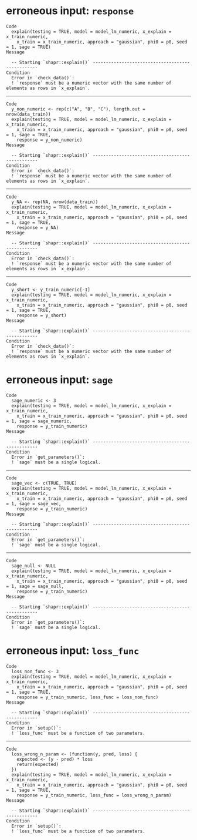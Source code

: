 # erroneous input: `response`

    Code
      explain(testing = TRUE, model = model_lm_numeric, x_explain = x_train_numeric,
        x_train = x_train_numeric, approach = "gaussian", phi0 = p0, seed = 1, sage = TRUE)
    Message
      
      -- Starting `shapr::explain()` -------------------------------------------------
    Condition
      Error in `check_data()`:
      ! `response` must be a numeric vector with the same number of elements as rows in `x_explain`.

---

    Code
      y_non_numeric <- rep(c("A", "B", "C"), length.out = nrow(data_train))
      explain(testing = TRUE, model = model_lm_numeric, x_explain = x_train_numeric,
        x_train = x_train_numeric, approach = "gaussian", phi0 = p0, seed = 1, sage = TRUE,
        response = y_non_numeric)
    Message
      
      -- Starting `shapr::explain()` -------------------------------------------------
    Condition
      Error in `check_data()`:
      ! `response` must be a numeric vector with the same number of elements as rows in `x_explain`.

---

    Code
      y_NA <- rep(NA, nrow(data_train))
      explain(testing = TRUE, model = model_lm_numeric, x_explain = x_train_numeric,
        x_train = x_train_numeric, approach = "gaussian", phi0 = p0, seed = 1, sage = TRUE,
        response = y_NA)
    Message
      
      -- Starting `shapr::explain()` -------------------------------------------------
    Condition
      Error in `check_data()`:
      ! `response` must be a numeric vector with the same number of elements as rows in `x_explain`.

---

    Code
      y_short <- y_train_numeric[-1]
      explain(testing = TRUE, model = model_lm_numeric, x_explain = x_train_numeric,
        x_train = x_train_numeric, approach = "gaussian", phi0 = p0, seed = 1, sage = TRUE,
        response = y_short)
    Message
      
      -- Starting `shapr::explain()` -------------------------------------------------
    Condition
      Error in `check_data()`:
      ! `response` must be a numeric vector with the same number of elements as rows in `x_explain`.

# erroneous input: `sage`

    Code
      sage_numeric <- 3
      explain(testing = TRUE, model = model_lm_numeric, x_explain = x_train_numeric,
        x_train = x_train_numeric, approach = "gaussian", phi0 = p0, seed = 1, sage = sage_numeric,
        response = y_train_numeric)
    Message
      
      -- Starting `shapr::explain()` -------------------------------------------------
    Condition
      Error in `get_parameters()`:
      ! `sage` must be a single logical.

---

    Code
      sage_vec <- c(TRUE, TRUE)
      explain(testing = TRUE, model = model_lm_numeric, x_explain = x_train_numeric,
        x_train = x_train_numeric, approach = "gaussian", phi0 = p0, seed = 1, sage = sage_vec,
        response = y_train_numeric)
    Message
      
      -- Starting `shapr::explain()` -------------------------------------------------
    Condition
      Error in `get_parameters()`:
      ! `sage` must be a single logical.

---

    Code
      sage_null <- NULL
      explain(testing = TRUE, model = model_lm_numeric, x_explain = x_train_numeric,
        x_train = x_train_numeric, approach = "gaussian", phi0 = p0, seed = 1, sage = sage_null,
        response = y_train_numeric)
    Message
      
      -- Starting `shapr::explain()` -------------------------------------------------
    Condition
      Error in `get_parameters()`:
      ! `sage` must be a single logical.

# erroneous input: `loss_func`

    Code
      loss_non_func <- 3
      explain(testing = TRUE, model = model_lm_numeric, x_explain = x_train_numeric,
        x_train = x_train_numeric, approach = "gaussian", phi0 = p0, seed = 1, sage = TRUE,
        response = y_train_numeric, loss_func = loss_non_func)
    Message
      
      -- Starting `shapr::explain()` -------------------------------------------------
    Condition
      Error in `setup()`:
      ! `loss_func` must be a function of two parameters.

---

    Code
      loss_wrong_n_param <- (function(y, pred, loss) {
        expected <- (y - pred) * loss
        return(expected)
      })
      explain(testing = TRUE, model = model_lm_numeric, x_explain = x_train_numeric,
        x_train = x_train_numeric, approach = "gaussian", phi0 = p0, seed = 1, sage = TRUE,
        response = y_train_numeric, loss_func = loss_wrong_n_param)
    Message
      
      -- Starting `shapr::explain()` -------------------------------------------------
    Condition
      Error in `setup()`:
      ! `loss_func` must be a function of two parameters.

